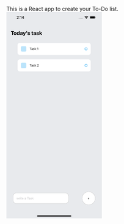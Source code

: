 This is a React app to create your To-Do list.
<br>
<img src="https://github.com/i-anuragmishra/todolist-react/blob/master/assets/screenshots/Simulator%20Screen%20Shot%20-%20iPhone%2012%20Pro%20Max%20-%202021-10-02%20at%2002.14.01.png" width="250">